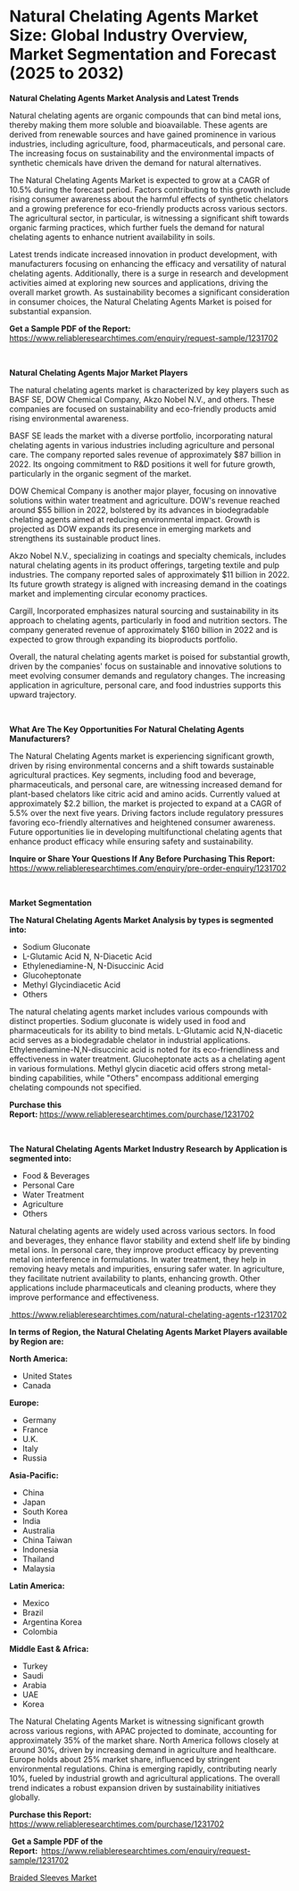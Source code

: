 <p><h1>Natural Chelating Agents Market Size: Global Industry Overview, Market Segmentation and Forecast (2025 to 2032)</h1></p><p><strong>Natural Chelating Agents Market Analysis and Latest Trends</strong></p>
<p><p>Natural chelating agents are organic compounds that can bind metal ions, thereby making them more soluble and bioavailable. These agents are derived from renewable sources and have gained prominence in various industries, including agriculture, food, pharmaceuticals, and personal care. The increasing focus on sustainability and the environmental impacts of synthetic chemicals have driven the demand for natural alternatives.</p><p>The Natural Chelating Agents Market is expected to grow at a CAGR of 10.5% during the forecast period. Factors contributing to this growth include rising consumer awareness about the harmful effects of synthetic chelators and a growing preference for eco-friendly products across various sectors. The agricultural sector, in particular, is witnessing a significant shift towards organic farming practices, which further fuels the demand for natural chelating agents to enhance nutrient availability in soils.</p><p>Latest trends indicate increased innovation in product development, with manufacturers focusing on enhancing the efficacy and versatility of natural chelating agents. Additionally, there is a surge in research and development activities aimed at exploring new sources and applications, driving the overall market growth. As sustainability becomes a significant consideration in consumer choices, the Natural Chelating Agents Market is poised for substantial expansion.</p></p>
<p><strong>Get a Sample PDF of the Report:&nbsp;</strong> <a href="https://www.reliableresearchtimes.com/enquiry/request-sample/1231702?utm_campaign=3108&utm_medium=2&utm_source=Github&utm_content=ia&utm_term=02042025&utm_id=natural-chelating-agents">https://www.reliableresearchtimes.com/enquiry/request-sample/1231702</a></p>
<p>&nbsp;</p>
<p><strong>Natural Chelating Agents Major Market Players</strong></p>
<p><p>The natural chelating agents market is characterized by key players such as BASF SE, DOW Chemical Company, Akzo Nobel N.V., and others. These companies are focused on sustainability and eco-friendly products amid rising environmental awareness. </p><p>BASF SE leads the market with a diverse portfolio, incorporating natural chelating agents in various industries including agriculture and personal care. The company reported sales revenue of approximately $87 billion in 2022. Its ongoing commitment to R&D positions it well for future growth, particularly in the organic segment of the market.</p><p>DOW Chemical Company is another major player, focusing on innovative solutions within water treatment and agriculture. DOW's revenue reached around $55 billion in 2022, bolstered by its advances in biodegradable chelating agents aimed at reducing environmental impact. Growth is projected as DOW expands its presence in emerging markets and strengthens its sustainable product lines.</p><p>Akzo Nobel N.V., specializing in coatings and specialty chemicals, includes natural chelating agents in its product offerings, targeting textile and pulp industries. The company reported sales of approximately $11 billion in 2022. Its future growth strategy is aligned with increasing demand in the coatings market and implementing circular economy practices.</p><p>Cargill, Incorporated emphasizes natural sourcing and sustainability in its approach to chelating agents, particularly in food and nutrition sectors. The company generated revenue of approximately $160 billion in 2022 and is expected to grow through expanding its bioproducts portfolio.</p><p>Overall, the natural chelating agents market is poised for substantial growth, driven by the companies' focus on sustainable and innovative solutions to meet evolving consumer demands and regulatory changes. The increasing application in agriculture, personal care, and food industries supports this upward trajectory.</p></p>
<p>&nbsp;</p>
<p><strong>What Are The Key Opportunities For Natural Chelating Agents Manufacturers?</strong></p>
<p><p>The Natural Chelating Agents market is experiencing significant growth, driven by rising environmental concerns and a shift towards sustainable agricultural practices. Key segments, including food and beverage, pharmaceuticals, and personal care, are witnessing increased demand for plant-based chelators like citric acid and amino acids. Currently valued at approximately $2.2 billion, the market is projected to expand at a CAGR of 5.5% over the next five years. Driving factors include regulatory pressures favoring eco-friendly alternatives and heightened consumer awareness. Future opportunities lie in developing multifunctional chelating agents that enhance product efficacy while ensuring safety and sustainability.</p></p>
<p><strong>Inquire or Share Your Questions If Any Before Purchasing This Report:</strong> <a href="https://www.reliableresearchtimes.com/enquiry/pre-order-enquiry/1231702?utm_campaign=3108&utm_medium=2&utm_source=Github&utm_content=ia&utm_term=02042025&utm_id=natural-chelating-agents">https://www.reliableresearchtimes.com/enquiry/pre-order-enquiry/1231702</a></p>
<p>&nbsp;</p>
<p><strong>Market Segmentation</strong></p>
<p><strong>The Natural Chelating Agents Market Analysis by types is segmented into:</strong></p>
<p><ul><li>Sodium Gluconate</li><li>L-Glutamic Acid N, N-Diacetic Acid</li><li>Ethylenediamine-N, N-Disuccinic Acid</li><li>Glucoheptonate</li><li>Methyl Glycindiacetic Acid</li><li>Others</li></ul></p>
<p><p>The natural chelating agents market includes various compounds with distinct properties. Sodium gluconate is widely used in food and pharmaceuticals for its ability to bind metals. L-Glutamic acid N,N-diacetic acid serves as a biodegradable chelator in industrial applications. Ethylenediamine-N,N-disuccinic acid is noted for its eco-friendliness and effectiveness in water treatment. Glucoheptonate acts as a chelating agent in various formulations. Methyl glycin diacetic acid offers strong metal-binding capabilities, while "Others" encompass additional emerging chelating compounds not specified.</p></p>
<p><strong>Purchase this Report:&nbsp;</strong><a href="https://www.reliableresearchtimes.com/purchase/1231702?utm_campaign=3108&utm_medium=2&utm_source=Github&utm_content=ia&utm_term=02042025&utm_id=natural-chelating-agents">https://www.reliableresearchtimes.com/purchase/1231702</a></p>
<p>&nbsp;</p>
<p><strong>The Natural Chelating Agents Market Industry Research by Application is segmented into:</strong></p>
<p><ul><li>Food & Beverages</li><li>Personal Care</li><li>Water Treatment</li><li>Agriculture</li><li>Others</li></ul></p>
<p><p>Natural chelating agents are widely used across various sectors. In food and beverages, they enhance flavor stability and extend shelf life by binding metal ions. In personal care, they improve product efficacy by preventing metal ion interference in formulations. In water treatment, they help in removing heavy metals and impurities, ensuring safer water. In agriculture, they facilitate nutrient availability to plants, enhancing growth. Other applications include pharmaceuticals and cleaning products, where they improve performance and effectiveness.</p></p>
<p><a href="https://www.reliableresearchtimes.com/natural-chelating-agents-r1231702?utm_campaign=3108&utm_medium=2&utm_source=Github&utm_content=ia&utm_term=02042025&utm_id=natural-chelating-agents">&nbsp;https://www.reliableresearchtimes.com/natural-chelating-agents-r1231702</a></p>
<p><strong>In terms of Region, the Natural Chelating Agents Market Players available by Region are:</strong></p>
<p>
    <p> <strong> North America: </strong>
        <ul>
            <li>United States</li>
            <li>Canada</li>
        </ul>
        </p> 
    <p> <strong> Europe: </strong>
        <ul>
            <li>Germany</li>
            <li>France</li>
            <li>U.K.</li>
            <li>Italy</li>
            <li>Russia</li>
        </ul>
        </p> 
    <p> <strong> Asia-Pacific: </strong>
        <ul>
            <li>China</li>
            <li>Japan</li>
            <li>South Korea</li>
            <li>India</li>
            <li>Australia</li>
            <li>China Taiwan</li>
            <li>Indonesia</li>
            <li>Thailand</li>
            <li>Malaysia</li>
        </ul>
        </p> 
    <p> <strong> Latin America: </strong>
        <ul>
            <li>Mexico</li>
            <li>Brazil</li>
            <li>Argentina Korea</li>
            <li>Colombia</li>
        </ul>
        </p> 
    <p> <strong> Middle East & Africa: </strong>
        <ul>
            <li>Turkey</li>
            <li>Saudi</li>
            <li>Arabia</li>
            <li>UAE</li>
            <li>Korea</li>
        </ul>
    </p>
    </p>
<p><p>The Natural Chelating Agents Market is witnessing significant growth across various regions, with APAC projected to dominate, accounting for approximately 35% of the market share. North America follows closely at around 30%, driven by increasing demand in agriculture and healthcare. Europe holds about 25% market share, influenced by stringent environmental regulations. China is emerging rapidly, contributing nearly 10%, fueled by industrial growth and agricultural applications. The overall trend indicates a robust expansion driven by sustainability initiatives globally.</p></p>
<p><strong>Purchase this Report: </strong><a href="https://www.reliableresearchtimes.com/purchase/1231702?utm_campaign=3108&utm_medium=2&utm_source=Github&utm_content=ia&utm_term=02042025&utm_id=natural-chelating-agents">https://www.reliableresearchtimes.com/purchase/1231702</a></p>
<p>&nbsp;<strong>Get a Sample PDF of the Report:&nbsp;&nbsp;</strong><a href="https://www.reliableresearchtimes.com/enquiry/request-sample/1231702?utm_campaign=3108&utm_medium=2&utm_source=Github&utm_content=ia&utm_term=02042025&utm_id=natural-chelating-agents">https://www.reliableresearchtimes.com/enquiry/request-sample/1231702</a></p>
<p><strong></strong></p>
<p><p><a href="https://github.com/lefiobakali/Market-Research-Report-List-1/blob/main/braided-sleeves-market.md?utm_campaign=3108&utm_medium=2&utm_source=Github&utm_content=ia&utm_term=02042025&utm_id=natural-chelating-agents">Braided Sleeves Market</a></p></p>
